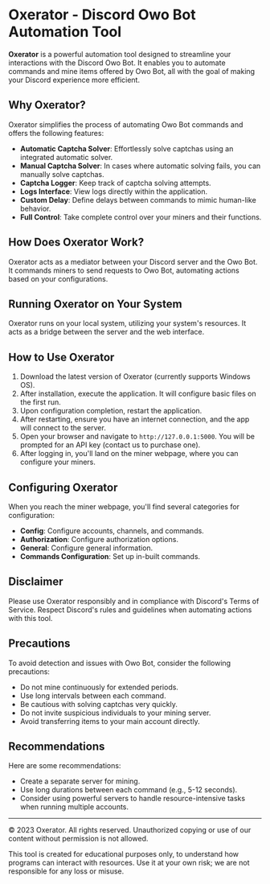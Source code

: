 # Oxerator - Discord Owo Bot Automation Tool



**Oxerator** is a powerful automation tool designed to streamline your interactions with the Discord Owo Bot. It enables you to automate commands and mine items offered by Owo Bot, all with the goal of making your Discord experience more efficient.

## Why Oxerator?

Oxerator simplifies the process of automating Owo Bot commands and offers the following features:

- **Automatic Captcha Solver**: Effortlessly solve captchas using an integrated automatic solver.
- **Manual Captcha Solver**: In cases where automatic solving fails, you can manually solve captchas.
- **Captcha Logger**: Keep track of captcha solving attempts.
- **Logs Interface**: View logs directly within the application.
- **Custom Delay**: Define delays between commands to mimic human-like behavior.
- **Full Control**: Take complete control over your miners and their functions.

## How Does Oxerator Work?

Oxerator acts as a mediator between your Discord server and the Owo Bot. It commands miners to send requests to Owo Bot, automating actions based on your configurations.

## Running Oxerator on Your System

Oxerator runs on your local system, utilizing your system's resources. It acts as a bridge between the server and the web interface.

## How to Use Oxerator

1. Download the latest version of Oxerator (currently supports Windows OS).
2. After installation, execute the application. It will configure basic files on the first run.
3. Upon configuration completion, restart the application.
4. After restarting, ensure you have an internet connection, and the app will connect to the server.
5. Open your browser and navigate to `http://127.0.0.1:5000`. You will be prompted for an API key (contact us to purchase one).
6. After logging in, you'll land on the miner webpage, where you can configure your miners.

## Configuring Oxerator

When you reach the miner webpage, you'll find several categories for configuration:

- **Config**: Configure accounts, channels, and commands.
- **Authorization**: Configure authorization options.
- **General**: Configure general information.
- **Commands Configuration**: Set up in-built commands.

## Disclaimer

Please use Oxerator responsibly and in compliance with Discord's Terms of Service. Respect Discord's rules and guidelines when automating actions with this tool.

## Precautions

To avoid detection and issues with Owo Bot, consider the following precautions:

- Do not mine continuously for extended periods.
- Use long intervals between each command.
- Be cautious with solving captchas very quickly.
- Do not invite suspicious individuals to your mining server.
- Avoid transferring items to your main account directly.

## Recommendations

Here are some recommendations:

- Create a separate server for mining.
- Use long durations between each command (e.g., 5-12 seconds).
- Consider using powerful servers to handle resource-intensive tasks when running multiple accounts.

---

© 2023 Oxerator. All rights reserved. Unauthorized copying or use of our content without permission is not allowed.

This tool is created for educational purposes only, to understand how programs can interact with resources. Use it at your own risk; we are not responsible for any loss or misuse.
